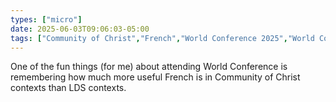 ```yaml
---
types: ["micro"]
date: 2025-06-03T09:06:03-05:00
tags: ["Community of Christ","French","World Conference 2025","World Conference"]
---
```

One of the fun things (for me) about attending World Conference is remembering how much more useful French is in Community of Christ contexts than LDS contexts.